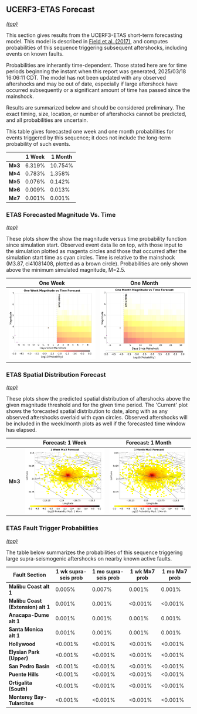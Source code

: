 ## UCERF3-ETAS Forecast
*[(top)](#table-of-contents)*

This section gives results from the UCERF3-ETAS short-term forecasting model. This model is described in [Field et al. (2017)](http://bssa.geoscienceworld.org/lookup/doi/10.1785/0120160173), and computes probabilities of this sequence triggering subsequent aftershocks, including events on known faults.

Probabilities are inherantly time-dependent. Those stated here are for time periods beginning the instant when this report was generated, 2025/03/18 16:06:11 CDT. The model has not been updated with any observed aftershocks and may be out of date, especially if large aftershock have occurred subsequently or a significant amount of time has passed since the mainshock.

Results are summarized below and should be considered preliminary. The exact timing, size, location, or number of aftershocks cannot be predicted, and all probabilities are uncertain.


This table gives forecasted one week and one month probabilities for events triggered by this sequence; it does not include the long-term probability of such events.

|  | 1 Week | 1 Month |
|-----|-----|-----|
| **M&ge;3** | 6.319% | 10.754% |
| **M&ge;4** | 0.783% | 1.358% |
| **M&ge;5** | 0.076% | 0.142% |
| **M&ge;6** | 0.009% | 0.013% |
| **M&ge;7** | 0.001% | 0.001% |

### ETAS Forecasted Magnitude Vs. Time
*[(top)](#table-of-contents)*

These plots show the show the magnitude versus time probability function since simulation start. Observed event data lie on top, with those input to the simulation plotted as magenta circles and those that occurred after the simulation start time as cyan circles. Time is relative to the mainshock (M3.87, ci41081408, plotted as a brown circle). Probabilities are only shown above the minimum simulated magnitude, M=2.5.

| One Week | One Month |
|-----|-----|
| ![Mag-time plot](resources/mag_time_week.png) | ![Mag-time plot](resources/mag_time_month.png) |

### ETAS Spatial Distribution Forecast
*[(top)](#table-of-contents)*

These plots show the predicted spatial distribution of aftershocks above the given magnitude threshold and for the given time period. The 'Current' plot shows the forecasted spatial distribution to date, along with as any observed aftershocks overlaid with cyan circles. Observed aftershocks will be included in the week/month plots as well if the forecasted time window has elapsed.

|  | Forecast: 1 Week | Forecast: 1 Month |
|-----|-----|-----|
| **M&ge;3** | ![Map](resources/comcat_compare_prob_1wk_m3.png) | ![Map](resources/comcat_compare_prob_1mo_m3.png) |

### ETAS Fault Trigger Probabilities
*[(top)](#table-of-contents)*

The table below summarizes the probabilities of this sequence triggering large supra-seismogenic aftershocks on nearby known active faults.

| Fault Section | 1 wk supra-seis prob | 1 mo supra-seis prob | 1 wk M&ge;7 prob | 1 mo M&ge;7 prob |
|-----|-----|-----|-----|-----|
| **Malibu Coast alt 1** | 0.005% | 0.007% | 0.001% | 0.001% |
| **Malibu Coast (Extension) alt 1** | 0.001% | 0.001% | <0.001% | <0.001% |
| **Anacapa-Dume alt 1** | 0.001% | 0.001% | 0.001% | 0.001% |
| **Santa Monica alt 1** | 0.001% | 0.001% | 0.001% | 0.001% |
| **Hollywood** | <0.001% | <0.001% | <0.001% | <0.001% |
| **Elysian Park (Upper)** | <0.001% | <0.001% | <0.001% | <0.001% |
| **San Pedro Basin** | <0.001% | <0.001% | <0.001% | <0.001% |
| **Puente Hills** | <0.001% | <0.001% | <0.001% | <0.001% |
| **Ortigalita (South)** | <0.001% | <0.001% | <0.001% | <0.001% |
| **Monterey Bay-Tularcitos** | <0.001% | <0.001% | <0.001% | <0.001% |
